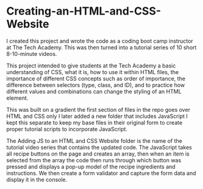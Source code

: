 # Creating-an-HTML-and-CSS-Website

I created this project and wrote the code as a coding boot camp instructor at The Tech Academy. This was then turned into a tutorial series of 10 short 8-10-minute videos. 

This project intended to give students at the Tech Academy a basic understanding of CSS, what it is, how to use it within HTML files, the importance of different CSS concepts such as order of importance, the difference between selectors (type, class, and ID), and to practice how different values and combinations can change the styling of an HTML element. 

This was built on a gradient the first section of files in the repo goes over HTML and CSS only I later added a new folder that includes JavaScript I kept this separate to keep my base files in their original form to create proper tutorial scripts to incorporate JavaScript.

The Adding JS to an HTML and CSS Website folder is the name of the tutorial video series that contains the updated code. The JavaScript takes all recipe buttons on the page and creates an array, then when an item is selected from the array the code then runs through which button was pressed and displays a pop-up model of the recipe ingredients and instructions. We then create a form validator and capture the form data and display it in the console. 
